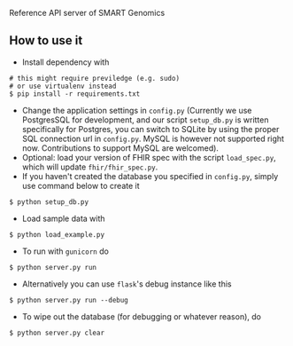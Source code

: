 Reference API server of SMART Genomics

## How to use it
* Install dependency with
```
# this might require previledge (e.g. sudo)
# or use virtualenv instead
$ pip install -r requirements.txt
```
* Change the application settings in `config.py` 
(Currently we use PostgresSQL for development, and our script `setup_db.py` is written specifically for Postgres, you can switch to SQLite by using the proper SQL connection url in `config.py`. MySQL is however not supported right now. Contributions to support MySQL are welcomed).
* Optional: load your version of FHIR spec with the script `load_spec.py`, which will update `fhir/fhir_spec.py`.
* If you haven't created the database you specified in `config.py`, simply use command below to create it
```
$ python setup_db.py
``` 
* Load sample data with
```
$ python load_example.py
```
* To run with `gunicorn` do
```
$ python server.py run
```
* Alternatively you can use `flask`'s debug instance like this
```
$ python server.py run --debug
```
* To wipe out the database (for debugging or whatever reason), do
```
$ python server.py clear
```

